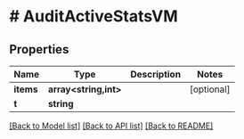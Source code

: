 # # AuditActiveStatsVM

## Properties

Name | Type | Description | Notes
------------ | ------------- | ------------- | -------------
**items** | **array<string,int>** |  | [optional]
**t** | **string** |  |

[[Back to Model list]](../../README.md#models) [[Back to API list]](../../README.md#endpoints) [[Back to README]](../../README.md)
